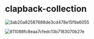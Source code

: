 # clapback-collection

![3ab20a82587688de3cd478e15f9a6055](https://github.com/user-attachments/assets/0bf58d36-fb76-4343-adde-76a71f3f3077)


![811088fc8eaa7cfedc13b7183070b27e](https://github.com/user-attachments/assets/9c918ccc-68ff-4360-a111-932a49c47900)
